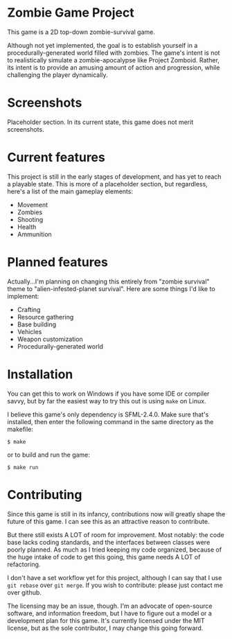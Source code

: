 # Zombie Game Project

This game is a 2D top-down zombie-survival game.

Although not yet implemented, the goal is to establish yourself in a
procedurally-generated world filled with zombies. The game's intent is not to
realistically simulate a zombie-apocalypse like Project Zomboid. Rather, its
intent is to provide an amusing amount of action and progression, while
challenging the player dynamically.

# Screenshots

Placeholder section. In its current state, this game does not merit screenshots.

# Current features

This project is still in the early stages of development, and has yet to reach
a playable state. This is more of a placeholder section, but regardless, here's
a list of the main gameplay elements:

* Movement
* Zombies
* Shooting
* Health
* Ammunition

# Planned features

Actually...I'm planning on changing this entirely from "zombie survival" theme
to "alien-infested-planet survival". Here are some things I'd like to
implement:

* Crafting
* Resource gathering
* Base building
* Vehicles
* Weapon customization
* Procedurally-generated world

# Installation

You can get this to work on Windows if you have some IDE or compiler savvy, but
by far the easiest way to try this out is using `make` on Linux.

I believe this game's only dependency is SFML-2.4.0. Make sure that's
installed, then enter the following command in the same directory as the
makefile:

`$ make`

or to build and run the game:

`$ make run`

# Contributing

Since this game is still in its infancy, contributions now will greatly shape
the future of this game. I can see this as an attractive reason to contribute.

But there still exists A LOT of room for improvement. Most notably: the code
base lacks coding standards, and the interfaces between classes were poorly
planned. As much as I tried keeping my code organized, because of the huge
intake of code to get this going, this game needs A LOT of refactoring.

I don't have a set workflow yet for this project, although I can say that I use
`git rebase` over `git merge`. If you wish to contribute: please just contact
me over github.

The licensing may be an issue, though. I'm an advocate of open-source software,
and information freedom, but I have to figure out a model or a development plan
for this game. It's currently licensed under the MIT license, but as the sole
contributor, I may change this going forward.

